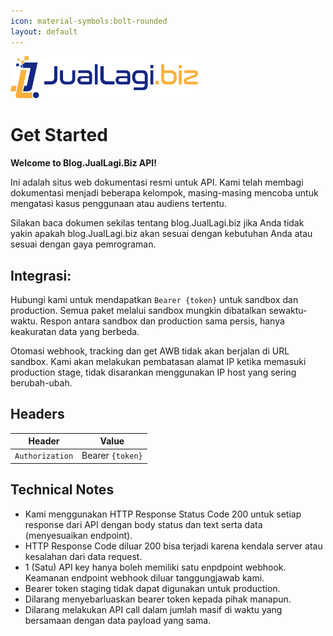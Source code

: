 ```yaml
---
icon: material-symbols:bolt-rounded
layout: default
---
```


<img src="./img/logo_horizontal.png" alt="gambar juallagi" width="300">


# Get Started

**Welcome to Blog.JualLagi.Biz API!**

Ini adalah situs web dokumentasi resmi untuk API. Kami telah membagi dokumentasi menjadi beberapa kelompok, masing-masing mencoba untuk mengatasi kasus penggunaan atau audiens tertentu.

Silakan baca dokumen sekilas tentang blog.JualLagi.biz jika Anda tidak yakin apakah blog.JualLagi.biz akan sesuai dengan kebutuhan Anda atau sesuai dengan gaya pemrograman.


## Integrasi:


Hubungi kami untuk mendapatkan ``Bearer {token}`` untuk sandbox dan production. Semua paket melalui sandbox mungkin dibatalkan sewaktu-waktu. Respon antara sandbox dan production sama persis, hanya keakuratan data yang berbeda.

Otomasi webhook, tracking dan get AWB tidak akan berjalan di URL sandbox. Kami akan melakukan pembatasan alamat IP ketika memasuki production stage, tidak disarankan menggunakan IP host yang sering berubah-ubah.

## Headers
| Header            | Value            |
|-------------------|------------------|
| ``Authorization`` | Bearer `{token}` |

## Technical Notes
- Kami menggunakan HTTP Response Status Code 200 untuk setiap response dari API dengan body status dan text serta data (menyesuaikan endpoint).
- HTTP Response Code diluar 200 bisa terjadi karena kendala server atau kesalahan dari data request.
- 1 (Satu) API key hanya boleh memiliki satu enpdpoint webhook. Keamanan endpoint webhook diluar tanggungjawab kami.
- Bearer token staging tidak dapat digunakan untuk production.
- Dilarang menyebarluaskan bearer token kepada pihak manapun.
- Dilarang melakukan API call dalam jumlah masif di waktu yang bersamaan dengan data payload yang sama.

